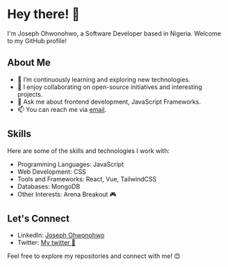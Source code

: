 
<!--
**Jossy-Jones/Jossy-Jones** is a ✨ _special_ ✨ repository because its `README.md` (this file) appears on your GitHub profile.

Here are some ideas to get you started:

- 🔭 I’m currently working on ...
- 🌱 I’m currently learning ...
- 👯 I’m looking to collaborate on ...
- 🤔 I’m looking for help with ...
- 💬 Ask me about ...
- 📫 How to reach me: ...
- 😄 Pronouns: ...
- ⚡ Fun fact: ...
-->
# Hey there! 👋

I'm Joseph Ohwonohwo, a Software Developer based in Nigeria. Welcome to my GitHub profile!

## About Me

- 🌱 I’m continuously learning and exploring new technologies.
- 👯 I enjoy collaborating on open-source initiatives and interesting projects.
- 💬 Ask me about frontend development, JavaScript Frameworks.
- 📫 You can reach me via [email](mailto:jossyjones187@gmail.com).

## Skills

Here are some of the skills and technologies I work with:

- Programming Languages: JavaScript
- Web Development: CSS
- Tools and Frameworks: React, Vue, TailwindCSS
- Databases: MongoDB
- Other Interests: Arena Breakout 🎮

<!--
## Achievements

- [Any notable achievements or certifications]

## Stats

![Your GitHub Stats](https://github-readme-stats.vercel.app/api?username=Jossy-Jones&show_icons=true)
-->

## Let's Connect

- LinkedIn: [Joseph Ohwonohwo](https://linkedin.com/in/joseph-ohwonohwo/)
- Twitter: [My twitter 🥲](https://x.com/J_Oghenevwede)

Feel free to explore my repositories and connect with me! 😊
